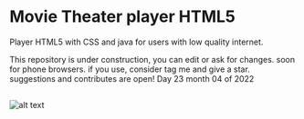 # Movie Theater player HTML5
 Player HTML5 with CSS and java for users with low quality internet.

This repository is under construction, you can edit or ask for changes. soon for phone browsers. if you use, consider tag me and give a star. suggestions and contributes are open! Day 23 month 04 of 2022

##

![alt text](https://i.imgur.com/sz8R5g5.png)
